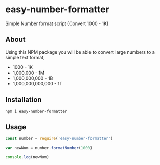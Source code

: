 # easy-number-formatter
 Simple Number format script (Convert 1000 - 1K)

## About
Using this NPM package you will be able to convert large numbers to a simple text format,
* 1000 - 1K
* 1,000,000 - 1M
* 1,000,000,000 - 1B
* 1,000,000,000,000 - 1T

## Installation 
``npm i easy-number-formatter``

## Usage
```javascript
const number = require('easy-number-formatter')

var newNum = number.formatNumber(1000)

console.log(newNum)
```
